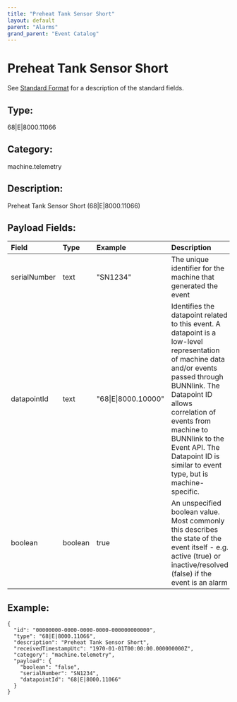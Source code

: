 ```yaml
---
title: "Preheat Tank Sensor Short"
layout: default
parent: "Alarms"
grand_parent: "Event Catalog"
---
```


# Preheat Tank Sensor Short

See [Standard Format](/event-subscriptions/event-format) for a description of the standard fields.

## Type:

68\|E\|8000.11066

## Category:

machine.telemetry

## Description: 

Preheat Tank Sensor Short (68\|E\|8000.11066)

## Payload Fields:

| Field | Type | Example | Description |
|:------|:-----|:--------|:------------|
| serialNumber | text | "SN1234" | The unique identifier for the machine that generated the event |
| datapointId | text | "68\|E\|8000.10000" | Identifies the datapoint related to this event. A datapoint is a low-level representation of machine data and/or events passed through BUNNlink. The Datapoint ID allows correlation of events from machine to BUNNlink to the Event API. The Datapoint ID is similar to event type, but is machine-specific. |
| boolean | boolean | true | An unspecified boolean value. Most commonly this describes the state of the event itself - e.g. active (true) or inactive/resolved (false) if the event is an alarm |

## Example:

```
{
  "id": "00000000-0000-0000-0000-000000000000",
  "type": "68|E|8000.11066",
  "description": "Preheat Tank Sensor Short",
  "receivedTimestampUtc": "1970-01-01T00:00:00.000000000Z",
  "category": "machine.telemetry",
  "payload": {
    "boolean": "false",
    "serialNumber": "SN1234",
    "datapointId": "68|E|8000.11066"
  }
}
```
